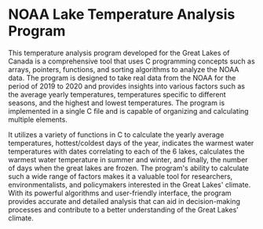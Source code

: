# NOAA Lake Temperature Analysis Program
This temperature analysis program developed for the Great Lakes of Canada is a comprehensive tool that uses C programming concepts such as arrays, pointers, functions, and sorting algorithms to analyze the NOAA data. The program is designed to take real data from the NOAA for the period of 2019 to 2020 and provides insights into various factors such as the average yearly temperatures, temperatures specific to different seasons, and the highest and lowest temperatures. The program is implemented in a single C file and is capable of organizing and calculating multiple elements.

It utilizes a variety of functions in C to calculate the yearly average temperatures, hottest/coldest days of the year, indicates the warmest water temperatures with dates correlating to each of the 6 lakes, calculates the warmest water temperature in summer and winter, and finally, the number of days when the great lakes are frozen. The program's ability to calculate such a wide range of factors makes it a valuable tool for researchers, environmentalists, and policymakers interested in the Great Lakes' climate. With its powerful algorithms and user-friendly interface, the program provides accurate and detailed analysis that can aid in decision-making processes and contribute to a better understanding of the Great Lakes' climate.
